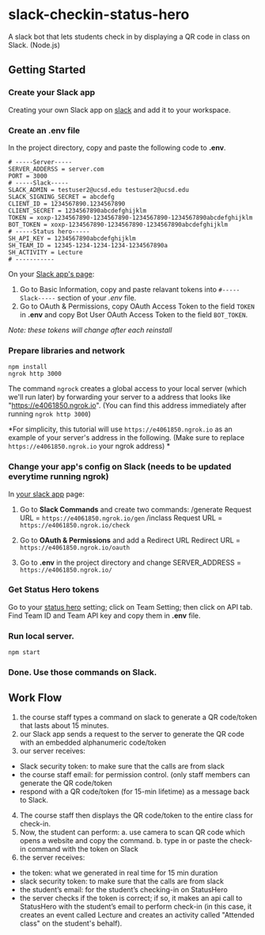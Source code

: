 # slack-checkin-status-hero
A slack bot that lets students check in by displaying a QR code in class on Slack. (Node.js)

## Getting Started
### Create your Slack app
Creating your own Slack app on [slack](https://api.slack.com/apps) and add it to your workspace. 
### Create an .env file
In the project directory, copy and paste the following code to **.env**.
```
# -----Server-----
SERVER_ADDERSS = server.com
PORT = 3000
# -----Slack-----
SLACK_ADMIN = testuser2@ucsd.edu testuser2@ucsd.edu 
SLACK_SIGNING_SECRET = abcdefg
CLIENT_ID = 1234567890.1234567890
CLIENT_SECRET = 1234567890abcdefghijklm
TOKEN = xoxp-1234567890-1234567890-1234567890-1234567890abcdefghijklm
BOT_TOKEN = xoxp-1234567890-1234567890-1234567890abcdefghijklm
# -----Status hero-----
SH_API_KEY = 1234567890abcdefghijklm
SH_TEAM_ID = 12345-1234-1234-1234-1234567890a
SH_ACTIVITY = Lecture
# -----------
```
On your [Slack app's page](https://api.slack.com/apps):
1. Go to Basic Information, copy and paste relavant tokens into ```#-----Slack-----``` section of your *.env* file. 
2. Go to OAuth & Permissions, copy OAuth Access Token to the field ```TOKEN``` in **.env** and copy Bot User OAuth Access Token to the field ```BOT_TOKEN```.

*Note: these tokens will change after each reinstall*
### Prepare libraries and network
```
npm install
ngrok http 3000
```
The command ```ngrock``` creates a global access to your local server (which we'll run later) by forwarding your server to a address that looks like "https://e4061850.ngrok.io". (You can find this address immediately after running ```ngrok http 3000```)

*For simplicity, this tutorial will use ```https://e4061850.ngrok.io``` as an example of your server's address in the following. (Make sure to replace ```https://e4061850.ngrok.io``` your ngrok address) *
### Change your app's config on Slack (needs to be updated everytime running ngrok)
In [your slack app](https://api.slack.com/apps) page: 
1. Go to **Slack Commands** and create two commands:
    /generate
        Request URL = ```https://e4061850.ngrok.io/gen```
    /inclass
        Request URL = ```https://e4061850.ngrok.io/check```

2. Go to **OAuth & Permissions** and add a Redirect URL
        Redirect URL = ```https://e4061850.ngrok.io/oauth```

3. Go to **.env** in the project directory and change 
        SERVER_ADDRESS = ```https://e4061850.ngrok.io/```

### Get Status Hero tokens
Go to your [status hero](https://statushero.com) setting; click on Team Setting; then click on API tab. Find Team ID and Team API key and copy them in **.env** file.

### Run local server. 
```
npm start
```
### Done. Use those commands on Slack.

## Work Flow

1. the course staff types a command on slack to generate a QR code/token that lasts about 15 minutes.
2. our Slack app sends a request to the server to generate the QR code with an embedded alphanumeric code/token
3. our server receives:
- Slack security token: to make sure that the calls are from slack 
- the course staff email:  for permission control. (only staff members can generate the QR code/token
- respond with a QR code/token (for 15-min lifetime) as a message back to Slack. 
4. The course staff then displays the QR code/token to the entire class for check-in.
5. Now, the student can perform: 
a. use camera to scan QR code which opens a website and copy the command.
b. type in or paste the check-in command with the token on Slack
6. the server receives:
- the token: what we generated in real time for 15 min duration
- slack security token: to make sure that the calls are from slack 
- the student’s email: for the student’s checking-in on StatusHero
- the server checks if the token is correct; if so, it makes an api call to StatusHero with the student’s email to perform check-in (in this case, it creates an event called Lecture and creates an activity called "Attended class" on the student's behalf).

